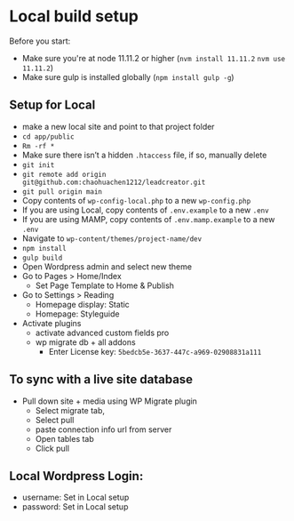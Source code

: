 # Local build setup

Before you start:
- Make sure you're at node 11.11.2 or higher (`nvm install 11.11.2` `nvm use 11.11.2`)
- Make sure gulp is installed globally (`npm install gulp -g`)

Setup for Local
-------------
- make a new local site and point to that project folder
- `cd app/public`
- `Rm -rf *`
- Make sure there isn’t a hidden `.htaccess` file, if so, manually delete
- `git init`
- `git remote add origin git@github.com:chaohuachen1212/leadcreator.git`
- `git pull origin main`
- Copy contents of `wp-config-local.php` to a new `wp-config.php`
- If you are using Local, copy contents of `.env.example` to a new `.env`
- If you are using MAMP, copy contents of `.env.mamp.example` to a new `.env`
- Navigate to `wp-content/themes/project-name/dev`
- `npm install`
- `gulp build`
- Open Wordpress admin and select new theme
- Go to Pages > Home/Index
  - Set Page Template to Home & Publish
- Go to Settings > Reading
  - Homepage display: Static
  - Homepage: Styleguide
- Activate plugins
  - activate advanced custom fields pro
  - wp migrate db + all addons
    - Enter License key: `5bedcb5e-3637-447c-a969-02908831a111`

To sync with a live site database
-------------
- Pull down site + media using WP Migrate plugin
  - Select migrate tab,
  - Select pull
  - paste connection info url from server
  - Open tables tab
  - Click pull

Local Wordpress Login:
-------------
- username: Set in Local setup
- password: Set in Local setup

